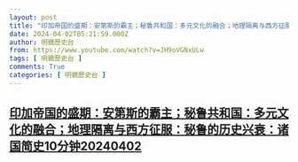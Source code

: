 ```yaml
---
layout: post
title: "印加帝国的盛期：安第斯的霸主；秘鲁共和国：多元文化的融合；地理隔离与西方征服：秘鲁的历史兴衰：诸国简史10分钟20240402"
date: 2024-04-02T05:21:59.000Z
author: 明鏡歷史台
from: https://www.youtube.com/watch?v=JH9oVGNxULw
tags: [ 明鏡歷史台 ]
comments: True
categories: [ 明鏡歷史台 ]
---
```

<!--1712035319000-->
[印加帝国的盛期：安第斯的霸主；秘鲁共和国：多元文化的融合；地理隔离与西方征服：秘鲁的历史兴衰：诸国简史10分钟20240402](https://www.youtube.com/watch?v=JH9oVGNxULw)
------

<div>

</div>
